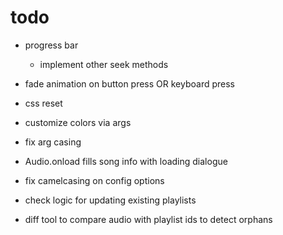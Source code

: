 # todo

- progress bar
  - implement other seek methods

- fade animation on button press OR keyboard press
- css reset
- customize colors via args
- fix arg casing
- Audio.onload fills song info with loading dialogue
- fix camelcasing on config options
- check logic for updating existing playlists
- diff tool to compare audio with playlist ids to detect orphans
